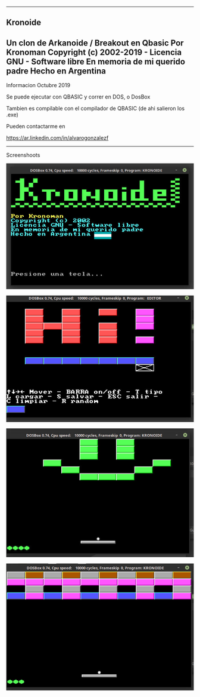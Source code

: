 --------------------------------------------------
Kronoide
--------------------------------------------------
Un clon de Arkanoide / Breakout en Qbasic
Por Kronoman
Copyright (c) 2002-2019 - Licencia GNU - Software libre
En memoria de mi querido padre
Hecho en Argentina
--------------------------------------------------


Informacion Octubre 2019

Se puede ejecutar con QBASIC y correr en DOS, o DosBox

Tambien es compilable con el compilador de QBASIC (de ahi salieron los .exe)

Pueden contactarme en

https://ar.linkedin.com/in/alvarogonzalezf

--------------------------------------------------

Screenshoots

![Intro](screenshoots/intro.jpg)

![Editor](screenshoots/editor.jpg)

![Nivel 1](screenshoots/nivel%201.jpg)

![Nivel 2](screenshoots/nivel%202.jpg)


